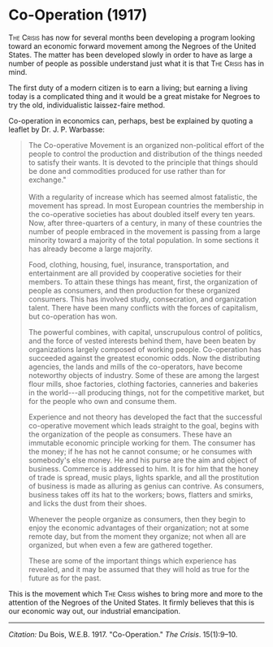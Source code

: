 <!--
title:   Co-Operation
author:  Du Bois, W.E.B.
journal: The Crisis
year:    1917
volume:  15
issue:   1
pages:   9-10
-->
# Co-Operation (1917)

<span style="font-variant:small-caps;">The Crisis</span> has now for several months been developing a program looking toward an economic forward movement among the Negroes of the United States. The matter has been developed slowly in order to have as large a number of people as possible understand just what it is that <span style="font-variant:small-caps;">The Crisis</span> has in mind. 

The first duty of a modern citizen is to earn a living; but earning a living today is a complicated thing and it would be a great mistake for Negroes to try the old, individualistic laissez-faire method. 

Co-operation in economics can, perhaps, best be explained by quoting a leaflet by Dr. J. P. Warbasse: 

> The Co-operative Movement is an organized non-political effort of the people to control the production and distribution of the things needed to satisfy their wants. It is devoted to the principle that things should be done and commodities produced for use rather than for exchange."     
&nbsp;    
> With a regularity of increase which has seemed almost fatalistic, the movement has spread. In most European countries the membership in the co-operative societies has about doubled itself every ten years. Now, after three-quarters of a century, in many of these countries the number of people embraced in the movement is passing from a large minority toward a majority of the total population. In some sections it has already become a large majority.    <p> Food, clothing, housing, fuel, insurance, transportation, and entertainment are all provided by cooperative societies for their members. To attain these things has meant, first, the organization of people as consumers, and then production for these organized consumers. This has involved study, consecration, and organization talent. There have been  many conflicts with the forces of capitalism, but co-operation has won.   <p> The powerful combines, with capital, unscrupulous control of politics, and the force of vested interests behind them, have been beaten by organizations largely composed of working people. Co-operation has succeeded against the greatest economic odds. Now the distributing agencies, the lands and mills of the co-operators, have become noteworthy objects of industry. Some of these are among the largest flour mills, shoe factories, clothing factories, canneries and bakeries in the world---all producing things, not for the competitive market, but for the people who own and consume them.   <p> Experience and not theory has developed the fact that the successful co-operative movement which leads straight to the goal, begins with the organization of the people as consumers. These have an immutable economic principle working for them. The consumer has the money; if he has not he cannot consume; or he consumes with somebody's else money. He and his purse are the aim and object of business. Commerce is addressed to him. It is for him that the honey of trade is spread, music plays, lights sparkle, and all the prostitution of business is made as alluring as genius can contrive. As consumers, business takes off its hat to the workers; bows, flatters and smirks, and licks the dust from their shoes.    <p> Whenever the people organize as consumers, then they begin to enjoy the economic advantages of their organization; not at some remote day, but from the moment they organize; not when all are organized, but when even a few are gathered together.     <p> These are some of the important things which experience has revealed, and it may be assumed that they will hold as true for the future as for the past.

This is the movement which <span style="font-variant:small-caps;">The Crisis</span> wishes to bring more and more to the attention of the Negroes of the United States. It firmly believes that this is our economic way out, our industrial emancipation. 

__________
*Citation:* Du Bois, W.E.B. 1917. "Co-Operation." *The Crisis*. 15(1):9&ndash;10.